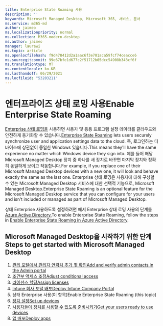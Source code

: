 ```yaml
---
title: Enterprise State Roaming 사용
description: ''
keywords: Microsoft Managed Desktop, Microsoft 365, 서비스, 문서
ms.service: m365-md
author: jaimeo
ms.localizationpriority: normal
ms.collection: M365-modern-desktop
ms.author: jaimeo
manager: laurawi
ms.topic: article
ms.openlocfilehash: f9d478412d2a1aac6f3e701aca59fcf74ceacce6
ms.sourcegitcommit: 99e67bfe1d677c2f51712b05dcc54908b343cf6f
ms.translationtype: MT
ms.contentlocale: ko-KR
ms.lasthandoff: 06/29/2021
ms.locfileid: "53203211"
---
```

# <a name="enable-enterprise-state-roaming"></a><span data-ttu-id="a5bb6-103">엔터프라이즈 상태 로밍 사용</span><span class="sxs-lookup"><span data-stu-id="a5bb6-103">Enable Enterprise State Roaming</span></span>

<span data-ttu-id="a5bb6-104">[Enterprise 상태 로밍을](/azure/active-directory/devices/enterprise-state-roaming-overview) 사용하면 사용자 및 응용 프로그램 설정 데이터를 클라우드와 안전하게 동기화할 수 있습니다.</span><span class="sxs-lookup"><span data-stu-id="a5bb6-104">[Enterprise State Roaming](/azure/active-directory/devices/enterprise-state-roaming-overview) lets users securely synchronize user and application settings data to the cloud.</span></span> <span data-ttu-id="a5bb6-105">즉, 로그인하는 디바이스에 상관없이 동일한 Windows 있습니다.</span><span class="sxs-lookup"><span data-stu-id="a5bb6-105">This means they'll have the same experience no matter which Windows device they sign into.</span></span> <span data-ttu-id="a5bb6-106">예를 들어 해당 Microsoft Managed Desktop 장치 중 하나를 새 장치로 바꾸면 마지막 장치와 정확히 동일하게 보이고 작동합니다.</span><span class="sxs-lookup"><span data-stu-id="a5bb6-106">For example, if you replace one of their Microsoft Managed Desktop devices with a new one, it will look and behave exactly the same as the last one.</span></span> <span data-ttu-id="a5bb6-107">Enterprise 상태 로밍은 사용자에 대해 구성할 수 있는 Microsoft Managed Desktop 서비스에 대한 선택적 기능으로, Microsoft Managed Desktop.</span><span class="sxs-lookup"><span data-stu-id="a5bb6-107">Enterprise State Roaming is an optional feature for the Microsoft Managed Desktop service that you can configure for your users and isn't included or managed as part of Microsoft Managed Desktop.</span></span>

<span data-ttu-id="a5bb6-108">상태 Enterprise 사용하도록 설정하려면 에서 Enterprise 상태 로밍 사용의 단계를 [Azure Active Directory.](/azure/active-directory/devices/enterprise-state-roaming-enable)</span><span class="sxs-lookup"><span data-stu-id="a5bb6-108">To enable Enterprise State Roaming, follow the steps in [Enable Enterprise State Roaming in Azure Active Directory](/azure/active-directory/devices/enterprise-state-roaming-enable).</span></span>

## <a name="steps-to-get-started-with-microsoft-managed-desktop"></a><span data-ttu-id="a5bb6-109">Microsoft Managed Desktop을 시작하기 위한 단계</span><span class="sxs-lookup"><span data-stu-id="a5bb6-109">Steps to get started with Microsoft Managed Desktop</span></span>

1. [<span data-ttu-id="a5bb6-110">관리 포털에서 관리자 연락처 추가 및 확인</span><span class="sxs-lookup"><span data-stu-id="a5bb6-110">Add and verify admin contacts in the Admin portal</span></span>](add-admin-contacts.md)
2. [<span data-ttu-id="a5bb6-111">조건부 액세스 조정</span><span class="sxs-lookup"><span data-stu-id="a5bb6-111">Adjust conditional access</span></span>](conditional-access.md)
3. [<span data-ttu-id="a5bb6-112">라이선스 할당</span><span class="sxs-lookup"><span data-stu-id="a5bb6-112">Assign licenses</span></span>](assign-licenses.md)
4. [<span data-ttu-id="a5bb6-113">Intune 회사 포털 배포</span><span class="sxs-lookup"><span data-stu-id="a5bb6-113">Deploy Intune Company Portal</span></span>](company-portal.md)
5. <span data-ttu-id="a5bb6-114">상태 Enterprise 사용(이 항목)</span><span class="sxs-lookup"><span data-stu-id="a5bb6-114">Enable Enterprise State Roaming (this topic)</span></span>
6. [<span data-ttu-id="a5bb6-115">장치 설정</span><span class="sxs-lookup"><span data-stu-id="a5bb6-115">Set up devices</span></span>](set-up-devices.md)
7. [<span data-ttu-id="a5bb6-116">사용자들이 장치를 사용할 수 있도록 준비시키기</span><span class="sxs-lookup"><span data-stu-id="a5bb6-116">Get your users ready to use devices</span></span>](get-started-devices.md)
8. [<span data-ttu-id="a5bb6-117">앱 배포</span><span class="sxs-lookup"><span data-stu-id="a5bb6-117">Deploy apps</span></span>](deploy-apps.md)
